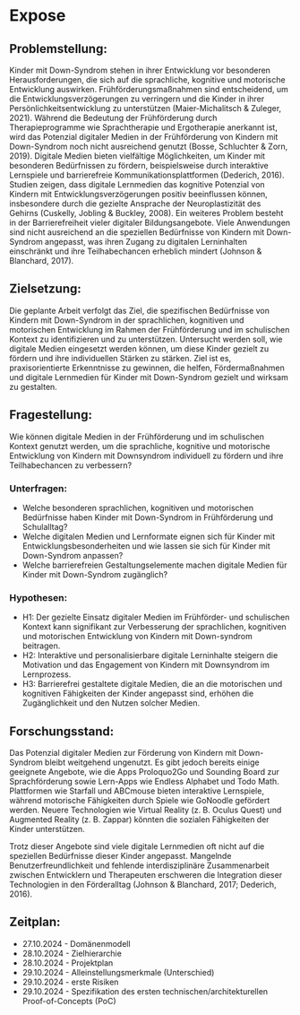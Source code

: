 # Expose
## Problemstellung:
Kinder mit Down-Syndrom stehen in ihrer Entwicklung vor besonderen Herausforderungen, die sich auf die sprachliche, kognitive und motorische Entwicklung auswirken. Frühförderungsmaßnahmen sind entscheidend, um die Entwicklungsverzögerungen zu verringern und die Kinder in ihrer Persönlichkeitsentwicklung zu unterstützen (Maier-Michalitsch & Zuleger, 2021).
Während die Bedeutung der Frühförderung durch Therapieprogramme wie Sprachtherapie und Ergotherapie anerkannt ist, wird das Potenzial digitaler Medien in der Frühförderung von Kindern mit Down-Syndrom noch nicht ausreichend genutzt (Bosse, Schluchter & Zorn, 2019).
Digitale Medien bieten vielfältige Möglichkeiten, um Kinder mit besonderen Bedürfnissen zu fördern, beispielsweise durch interaktive Lernspiele und barrierefreie Kommunikationsplattformen (Dederich, 2016).
Studien zeigen, dass digitale Lernmedien das kognitive Potenzial von Kindern mit Entwicklungsverzögerungen positiv beeinflussen können, insbesondere durch die gezielte Ansprache der Neuroplastizität des Gehirns (Cuskelly, Jobling & Buckley, 2008).
Ein weiteres Problem besteht in der Barrierefreiheit vieler digitaler Bildungsangebote. Viele Anwendungen sind nicht ausreichend an die speziellen Bedürfnisse von Kindern mit Down-Syndrom angepasst, was ihren Zugang zu digitalen Lerninhalten einschränkt und ihre Teilhabechancen erheblich mindert (Johnson & Blanchard, 2017).

## Zielsetzung:
Die geplante Arbeit verfolgt das Ziel, die spezifischen Bedürfnisse von Kindern mit Down-Syndrom in der sprachlichen, kognitiven und motorischen Entwicklung im Rahmen der Frühförderung und im schulischen Kontext zu identifizieren und zu unterstützen. Untersucht werden soll, wie digitale Medien eingesetzt werden können, um diese Kinder gezielt zu fördern und ihre individuellen Stärken zu stärken. Ziel ist es, praxisorientierte Erkenntnisse zu gewinnen, die helfen, Fördermaßnahmen und digitale Lernmedien für Kinder mit Down-Syndrom gezielt und wirksam zu gestalten.

## Fragestellung:
Wie können digitale Medien in der Frühförderung und im schulischen Kontext genutzt werden, um die sprachliche, kognitive und motorische Entwicklung von Kindern mit Downsyndrom individuell zu fördern und ihre Teilhabechancen zu verbessern?

### Unterfragen:
- Welche besonderen sprachlichen, kognitiven und motorischen Bedürfnisse haben Kinder mit Down-Syndrom in Frühförderung und Schulalltag?
- Welche digitalen Medien und Lernformate eignen sich für Kinder mit Entwicklungsbesonderheiten und wie lassen sie sich für Kinder mit Down-Syndrom anpassen?
- Welche barrierefreien Gestaltungselemente machen digitale Medien für Kinder mit Down-Syndrom zugänglich?

### Hypothesen:
- H1: Der gezielte Einsatz digitaler Medien im Frühförder- und schulischen Kontext kann signifikant zur Verbesserung der sprachlichen, kognitiven und motorischen Entwicklung von Kindern mit Down-syndrom beitragen.
- H2: Interaktive und personalisierbare digitale Lerninhalte steigern die Motivation und das Engagement von Kindern mit Downsyndrom im Lernprozess.
- H3: Barrierefrei gestaltete digitale Medien, die an die motorischen und kognitiven Fähigkeiten der Kinder angepasst sind, erhöhen die Zugänglichkeit und den Nutzen solcher Medien.

## Forschungsstand:
Das Potenzial digitaler Medien zur Förderung von Kindern mit Down-Syndrom bleibt weitgehend ungenutzt. Es gibt jedoch bereits einige geeignete Angebote, wie die Apps Proloquo2Go und Sounding Board zur Sprachförderung sowie Lern-Apps wie Endless Alphabet und Todo Math. Plattformen wie Starfall und ABCmouse bieten interaktive Lernspiele, während motorische Fähigkeiten durch Spiele wie GoNoodle gefördert werden. Neuere Technologien wie Virtual Reality (z. B. Oculus Quest) und Augmented Reality (z. B. Zappar) könnten die sozialen Fähigkeiten der Kinder unterstützen.

Trotz dieser Angebote sind viele digitale Lernmedien oft nicht auf die speziellen Bedürfnisse dieser Kinder angepasst. Mangelnde Benutzerfreundlichkeit und fehlende interdisziplinäre Zusammenarbeit zwischen Entwicklern und Therapeuten erschweren die Integration dieser Technologien in den Förderalltag (Johnson & Blanchard, 2017; Dederich, 2016).

## Zeitplan:
- 27.10.2024 - Domänenmodell
- 28.10.2024 - Zielhierarchie
- 28.10.2024 - Projektplan
- 29.10.2024 - Alleinstellungsmerkmale (Unterschied)
- 29.10.2024 - erste Risiken
- 29.10.2024 - Spezifikation des ersten technischen/architekturellen Proof-of-Concepts (PoC)
